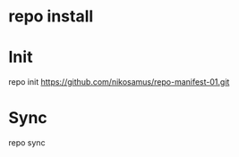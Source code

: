 # repo install

# Init 
repo init https://github.com/nikosamus/repo-manifest-01.git

# Sync
repo sync